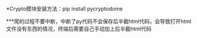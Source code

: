 *Crypto模块安装方法：pip install pycryptodome

***爬的过程不要中断，中断了py代码不会保存后半截html代码，会导致打开html文件没有东西的情况，终端后需要自己手动加上后半截html代码
